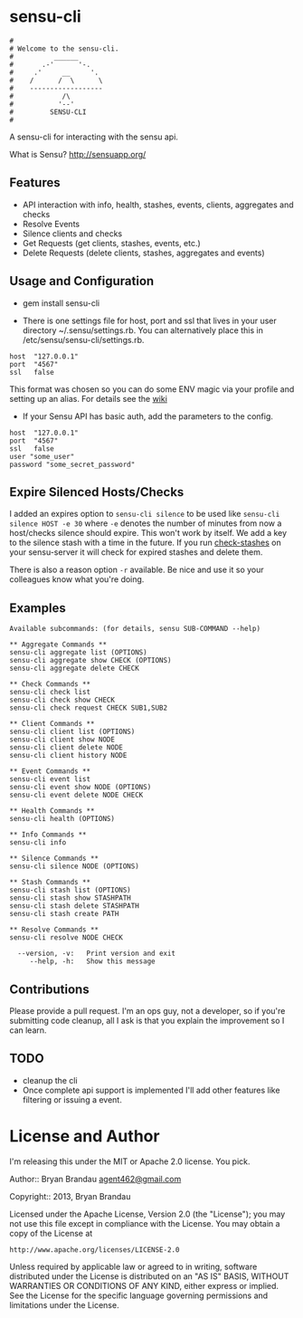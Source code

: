 sensu-cli
=========
```
#
# Welcome to the sensu-cli.
#          ______
#       .-'      '-.
#     .'     __     '.
#    /      /  \      \
#    ------------------
#            /\
#           '--'
#         SENSU-CLI
#
```
A sensu-cli for interacting with the sensu api.

What is Sensu? http://sensuapp.org/

Features
--------
* API interaction with info, health, stashes, events, clients, aggregates and checks
* Resolve Events
* Silence clients and checks
* Get Requests (get clients, stashes, events, etc.)
* Delete Requests (delete clients, stashes, aggregates and events)


Usage and Configuration
-----------------------
* gem install sensu-cli

* There is one settings file for host, port and ssl that lives in your user directory ~/.sensu/settings.rb.  You can alternatively place this in /etc/sensu/sensu-cli/settings.rb.

````
host  "127.0.0.1"
port  "4567"
ssl   false
````
This format was chosen so you can do some ENV magic via your profile and setting up an alias. For details see the [wiki](https://github.com/agent462/sensu-cli/wiki)

* If your Sensu API has basic auth, add the parameters to the config.

````
host  "127.0.0.1"
port  "4567"
ssl   false
user "some_user"
password "some_secret_password"
````

Expire Silenced Hosts/Checks
----------------------------
I added an expires option to `sensu-cli silence` to be used like `sensu-cli silence HOST -e 30` where `-e` denotes the number of minutes from now a host/checks silence should expire.  This won't work by itself.  We add a key to the silence stash with a time in the future.  If you run [check-stashes](https://github.com/agent462/sensu-check-stashes) on your sensu-server it will check for expired stashes and delete them.   

There is also a reason option `-r` available.  Be nice and use it so your colleagues know what you're doing.   

Examples
-----------
````
Available subcommands: (for details, sensu SUB-COMMAND --help)

** Aggregate Commands **
sensu-cli aggregate list (OPTIONS)
sensu-cli aggregate show CHECK (OPTIONS)
sensu-cli aggregate delete CHECK

** Check Commands **
sensu-cli check list
sensu-cli check show CHECK
sensu-cli check request CHECK SUB1,SUB2

** Client Commands **
sensu-cli client list (OPTIONS)
sensu-cli client show NODE
sensu-cli client delete NODE
sensu-cli client history NODE

** Event Commands **
sensu-cli event list
sensu-cli event show NODE (OPTIONS)
sensu-cli event delete NODE CHECK

** Health Commands **
sensu-cli health (OPTIONS)

** Info Commands **
sensu-cli info

** Silence Commands **
sensu-cli silence NODE (OPTIONS)

** Stash Commands **
sensu-cli stash list (OPTIONS)
sensu-cli stash show STASHPATH
sensu-cli stash delete STASHPATH
sensu-cli stash create PATH

** Resolve Commands **
sensu-cli resolve NODE CHECK

  --version, -v:   Print version and exit
     --help, -h:   Show this message
````

Contributions
-------------
Please provide a pull request.  I'm an ops guy, not a developer, so if you're submitting code cleanup, all I ask is that you explain the improvement so I can learn.
   
TODO
----
* cleanup the cli
* Once complete api support is implemented I'll add other features like filtering or issuing a event.
   
License and Author
==================
I'm releasing this under the MIT or Apache 2.0 license.  You pick.

Author:: Bryan Brandau <agent462@gmail.com>

Copyright:: 2013, Bryan Brandau

Licensed under the Apache License, Version 2.0 (the "License");
you may not use this file except in compliance with the License.
You may obtain a copy of the License at

    http://www.apache.org/licenses/LICENSE-2.0

Unless required by applicable law or agreed to in writing, software
distributed under the License is distributed on an "AS IS" BASIS,
WITHOUT WARRANTIES OR CONDITIONS OF ANY KIND, either express or implied.
See the License for the specific language governing permissions and
limitations under the License.
